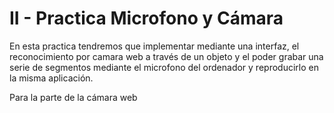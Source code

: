 # II - Practica Microfono y Cámara

En esta practica tendremos que implementar mediante una interfaz, el reconocimiento por camara web a través de un objeto y el poder grabar una serie de segmentos mediante el microfono del ordenador y reproducirlo en la misma aplicación.

Para la parte de la cámara web
